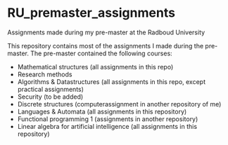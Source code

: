 # RU_premaster_assignments
Assignments made during my pre-master at the Radboud University

This repository contains most of the assignments I made during the pre-master. The pre-master contained the following courses:

* Mathematical structures (all assignments in this repo)
* Research methods
* Algorithms & Datastructures (all assignments in this repo, except practical assignments)
* Security (to be added)
* Discrete structures (computerassignment in another repository of me)
* Languages & Automata (all assignments in this repository)
* Functional programming 1 (assignments in another repository)
* Linear algebra for artificial intelligence (all assignments in this repository)
